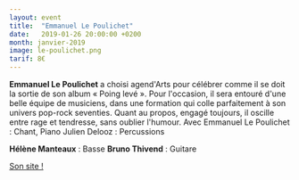 ```yaml
---
layout: event
title:  "Emmanuel Le Poulichet"
date:   2019-01-26 20:00:00 +0200
month: janvier-2019
image: le-poulichet.png
tarif: 8€
---
```


**Emmanuel Le Poulichet** a choisi agend'Arts pour célébrer comme il se doit la sortie de son album « Poing levé ». Pour l'occasion, il sera entouré d'une belle équipe de musiciens, dans une formation qui colle parfaitement à son univers pop-rock seventies. Quant au propos, engagé toujours, il oscille entre rage et tendresse, sans oublier l'humour. Avec Emmanuel Le Poulichet : Chant, Piano Julien Delooz : Percussions 

**Hélène Manteaux** : Basse 
**Bruno Thivend** : Guitare

[Son site !](http://emmanuel-lepoulichet.com)
